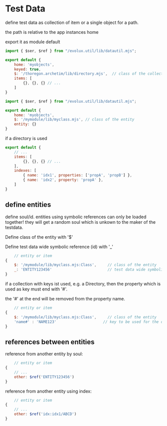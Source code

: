 Test Data
=========

define test data as collection of item or a single object for a path.

the path is relative to the app instances home

export it as module default 

````javascript
import { $ser, $ref } from "/evolux.util/lib/datautil.mjs";

export default {
    home: 'myobjects',
    keyed: true,
    $: '/thoregon.archetim/lib/directory.mjs',  // class of the collection to use; default is Collection (/thoregon.archetim/lib/collection.mjs)
    items: [
        {}, {}, {} // ...
    ]
}
````
````javascript
import { $ser, $ref } from "/evolux.util/lib/datautil.mjs";

export default {
    home: 'myobjects',
    $: '/mymodule/lib/myclass.mjs', // class of the entity
    entity: {}
}
````

if a directory is used
````javascript
export default {
    // ...
    items: [
        {}, {}, {} // ...
    ],
    indexes: [
        { name: 'idx1', properties: ['propA', 'propB'] },
        { name: 'idx2', property: 'propA' },
    ]
}
````

## define entities

define soul/id.
entities using symbolic references can only be loaded 
together!
they will get a random soul which is unkown to the 
maker of the testdata.

Define class of the entity with '$'

Define test data wide symbolic reference (id) with '_'

````javascript
    // entity or item
{
    $: '/mymodule/lib/myclass.mjs:Class',     // class of the entity
    _: 'ENTITY123456'                         // test data wide symbolic reference 
}
````

if a collection with keys ist used, e.g. a Directory, then
the property which is used as key must end with '#'.

the '#' at the end will be removed from the property name. 

````javascript
    // entity or item
{
    $: '/mymodule/lib/myclass.mjs:Class',     // class of the entity
    'name#' : 'NAME123'                     // key to be used for the directory 
}
````

## references between entities

reference from another entity by soul:
````javascript
    // entity or item
{
    // ... 
    other: $ref('ENTITY123456')
}
````

reference from another entity using index:
````javascript
    // entity or item
{
    // ... 
    other: $ref('idx:idx1/ABCD')
}
````
